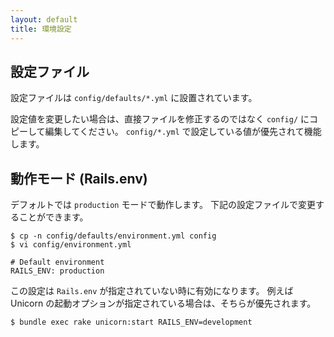 ```yaml
---
layout: default
title: 環境設定
---
```


## 設定ファイル

設定ファイルは `config/defaults/*.yml` に設置されています。

設定値を変更したい場合は、直接ファイルを修正するのではなく `config/` にコピーして編集してください。
`config/*.yml` で設定している値が優先されて機能します。

## 動作モード (Rails.env)

デフォルトでは `production` モードで動作します。
下記の設定ファイルで変更することができます。

```
$ cp -n config/defaults/environment.yml config
$ vi config/environment.yml
```

```
# Default environment
RAILS_ENV: production
```

この設定は `Rails.env` が指定されていない時に有効になります。
例えば Unicorn の起動オプションが指定されている場合は、そちらが優先されます。

```
$ bundle exec rake unicorn:start RAILS_ENV=development
```
